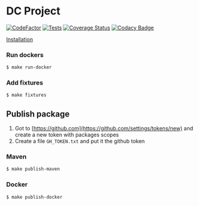 # DC Project

[![CodeFactor](https://www.codefactor.io/repository/github/flecomte/dc-project/badge?s=869dc426625a253a07bea95f9380e23fdb048b94)](https://www.codefactor.io/repository/github/flecomte/dc-project)
[![Tests](https://github.com/flecomte/dc-project/actions/workflows/tests.yml/badge.svg)](https://github.com/flecomte/dc-project/actions/workflows/tests.yml)
[![Coverage Status](https://coveralls.io/repos/github/flecomte/dc-project/badge.svg?branch=master)](https://coveralls.io/github/flecomte/dc-project?branch=master)
[![Codacy Badge](https://app.codacy.com/project/badge/Grade/0ec4fe63370148ca956974f90f8d55be)](https://www.codacy.com/gh/flecomte/dc-project/dashboard?utm_source=github.com&amp;utm_medium=referral&amp;utm_content=flecomte/dc-project&amp;utm_campaign=Badge_Grade)


[Installation](./doc/installation/Installation.md)

### Run dockers
```bash
$ make run-docker
```

### Add fixtures
```bash
$ make fixtures
```

## Publish package
1. Got to [https://github.com](https://github.com/settings/tokens/new) and create a new token with packages scopes
2. Create a file `GH_TOKEN.txt` and put it the github token

### Maven
```bash
$ make publish-maven
```
### Docker

```bash
$ make publish-docker
```